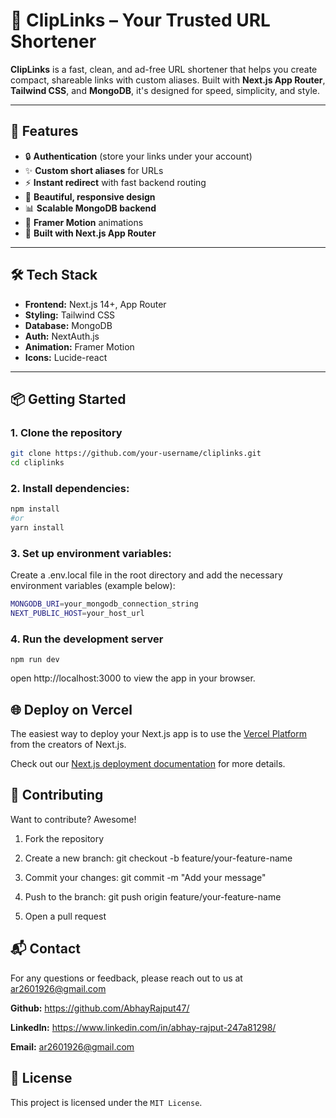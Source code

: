 # 🔗 ClipLinks – Your Trusted URL Shortener

**ClipLinks** is a fast, clean, and ad-free URL shortener that helps you create compact, shareable links with custom aliases. Built with **Next.js App Router**, **Tailwind CSS**, and **MongoDB**, it's designed for speed, simplicity, and style.


---

## 🚀 Features

- 🔒 **Authentication** (store your links under your account)
- ✨ **Custom short aliases** for URLs
- ⚡ **Instant redirect** with fast backend routing
- 🎨 **Beautiful, responsive design**
- 📊 **Scalable MongoDB backend**
- 🧠 **Framer Motion** animations
- 🧩 **Built with Next.js App Router**

---

## 🛠️ Tech Stack

- **Frontend:** Next.js 14+, App Router
- **Styling:** Tailwind CSS
- **Database:** MongoDB
- **Auth:** NextAuth.js
- **Animation:** Framer Motion
- **Icons:** Lucide-react

---

## 📦 Getting Started

### 1. Clone the repository

```bash
git clone https://github.com/your-username/cliplinks.git
cd cliplinks
```
### 2. **Install dependencies:**

   ```sh
   npm install
   #or
   yarn install
   ```
### 3. **Set up environment variables:**  
Create a .env.local file in the root directory and add the necessary environment variables (example below):
 ```sh
 MONGODB_URI=your_mongodb_connection_string
NEXT_PUBLIC_HOST=your_host_url
```
### 4. **Run the development server**
```
npm run dev
```
open http://localhost:3000 to view the app in your browser.

## 🌐 Deploy on Vercel

The easiest way to deploy your Next.js app is to use the [Vercel Platform](https://vercel.com/new?utm_medium=default-template&filter=next.js&utm_source=create-next-app&utm_campaign=create-next-app-readme) from the creators of Next.js.

Check out our [Next.js deployment documentation](https://nextjs.org/docs/deployment) for more details.

## 🧩 Contributing
 Want to contribute? Awesome!

1. Fork the repository

2. Create a new branch: git checkout -b feature/your-feature-name

3. Commit your changes: git commit -m "Add your message"

4. Push to the branch: git push origin feature/your-feature-name

5. Open a pull request

## 📬 Contact

For any questions or feedback, please reach out to us at ar2601926@gmail.com

**Github:**
https://github.com/AbhayRajput47/

**LinkedIn:**
https://www.linkedin.com/in/abhay-rajput-247a81298/

**Email:**
ar2601926@gmail.com

## 📄 License
This project is licensed under the `MIT License`.